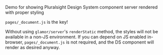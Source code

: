 Demo for showing Pluralsight Design System component server rendered with proper styling

`pages/_document.js` is the key!

Without using `glamor/server`'s `renderStatic` method, the styles will not be available in a non-JS environment.  If you can depend on JS enabled in-browser, `pages/_document.js` is not required, and the DS component will render as desired anyway.
